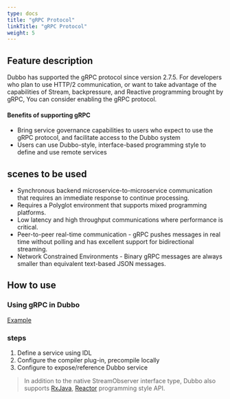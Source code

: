 ```yaml
---
type: docs
title: "gRPC Protocol"
linkTitle: "gRPC Protocol"
weight: 5
---
```



## Feature description
Dubbo has supported the gRPC protocol since version 2.7.5. For developers who plan to use HTTP/2 communication, or want to take advantage of the capabilities of Stream, backpressure, and Reactive programming brought by gRPC,
You can consider enabling the gRPC protocol.

#### Benefits of supporting gRPC
* Bring service governance capabilities to users who expect to use the gRPC protocol, and facilitate access to the Dubbo system
* Users can use Dubbo-style, interface-based programming style to define and use remote services

## scenes to be used

- Synchronous backend microservice-to-microservice communication that requires an immediate response to continue processing.
- Requires a Polyglot environment that supports mixed programming platforms.
- Low latency and high throughput communications where performance is critical.
- Peer-to-peer real-time communication - gRPC pushes messages in real time without polling and has excellent support for bidirectional streaming.
- Network Constrained Environments - Binary gRPC messages are always smaller than equivalent text-based JSON messages.

## How to use
### Using gRPC in Dubbo
[Example](https://github.com/apache/dubbo-samples/tree/925c3d150d9030bc72988564e4f97eca1f6fcb89/3-extensions/protocol/dubbo-samples-grpc)

### steps
1. Define a service using IDL
2. Configure the compiler plug-in, precompile locally
3. Configure to expose/reference Dubbo service

> In addition to the native StreamObserver interface type, Dubbo also supports [RxJava](https://github.com/apache/dubbo-samples/tree/925c3d150d9030bc72988564e4f97eca1f6fcb89/3-extensions/protocol/dubbo-samples-grpc/dubbo-samples-rxjava), [Reactor](https://github.com/apache/dubbo-samples/tree/925c3d150d9030bc72988564e4f97eca1f6fcb89/3-extensions/protocol/dubbo-samples-grpc/dubbo-samples-reactor) programming style API.
